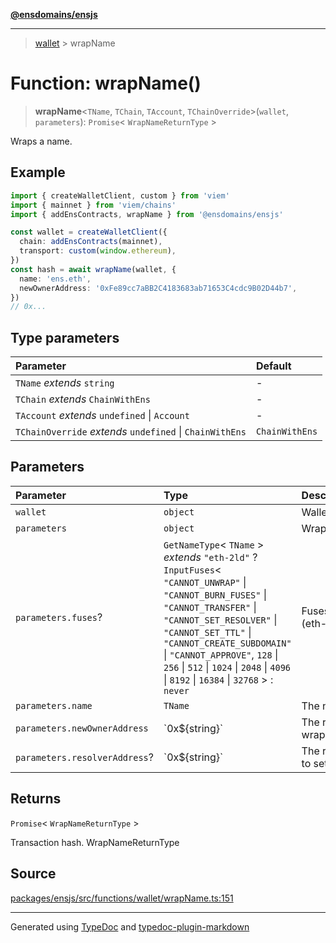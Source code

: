 [**@ensdomains/ensjs**](../README.md)

---

> [wallet](README.md) > wrapName

# Function: wrapName()

> **wrapName**\<`TName`, `TChain`, `TAccount`, `TChainOverride`\>(`wallet`, `parameters`): `Promise`\< `WrapNameReturnType` \>

Wraps a name.

## Example

```ts
import { createWalletClient, custom } from 'viem'
import { mainnet } from 'viem/chains'
import { addEnsContracts, wrapName } from '@ensdomains/ensjs'

const wallet = createWalletClient({
  chain: addEnsContracts(mainnet),
  transport: custom(window.ethereum),
})
const hash = await wrapName(wallet, {
  name: 'ens.eth',
  newOwnerAddress: '0xFe89cc7aBB2C4183683ab71653C4cdc9B02D44b7',
})
// 0x...
```

## Type parameters

| Parameter                                                | Default        |
| :------------------------------------------------------- | :------------- |
| `TName` _extends_ `string`                               | -              |
| `TChain` _extends_ `ChainWithEns`                        | -              |
| `TAccount` _extends_ `undefined` \| `Account`            | -              |
| `TChainOverride` _extends_ `undefined` \| `ChainWithEns` | `ChainWithEns` |

## Parameters

| Parameter                     | Type                                                                                                                                                                                                                                                                                                                                          | Description                         |
| :---------------------------- | :-------------------------------------------------------------------------------------------------------------------------------------------------------------------------------------------------------------------------------------------------------------------------------------------------------------------------------------------- | :---------------------------------- |
| `wallet`                      | `object`                                                                                                                                                                                                                                                                                                                                      | WalletWithEns                       |
| `parameters`                  | `object`                                                                                                                                                                                                                                                                                                                                      | WrapNameParameters                  |
| `parameters.fuses`?           | `GetNameType`\< `TName` \> _extends_ `"eth-2ld"` ? `InputFuses`\< `"CANNOT_UNWRAP"` \| `"CANNOT_BURN_FUSES"` \| `"CANNOT_TRANSFER"` \| `"CANNOT_SET_RESOLVER"` \| `"CANNOT_SET_TTL"` \| `"CANNOT_CREATE_SUBDOMAIN"` \| `"CANNOT_APPROVE"`, `128` \| `256` \| `512` \| `1024` \| `2048` \| `4096` \| `8192` \| `16384` \| `32768` \> : `never` | Fuses to set on wrap (eth-2ld only) |
| `parameters.name`             | `TName`                                                                                                                                                                                                                                                                                                                                       | The name to wrap                    |
| `parameters.newOwnerAddress`  | \`0x$\{string}\`                                                                                                                                                                                                                                                                                                                              | The recipient of the wrapped name   |
| `parameters.resolverAddress`? | \`0x$\{string}\`                                                                                                                                                                                                                                                                                                                              | The resolver address to set on wrap |

## Returns

`Promise`\< `WrapNameReturnType` \>

Transaction hash. WrapNameReturnType

## Source

[packages/ensjs/src/functions/wallet/wrapName.ts:151](https://github.com/ensdomains/ensjs-v3/blob/278f5349/packages/ensjs/src/functions/wallet/wrapName.ts#L151)

---

Generated using [TypeDoc](https://typedoc.org/) and [typedoc-plugin-markdown](https://www.npmjs.com/package/typedoc-plugin-markdown)
